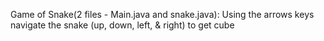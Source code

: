 Game of Snake(2 files - Main.java and snake.java):
Using the arrows keys navigate the snake (up, down, left, & right) to get cube

